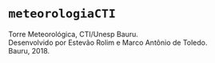 # ```meteorologiaCTI```
Torre Meteorológica, CTI/Unesp Bauru.<br>
Desenvolvido por Estevão Rolim e Marco Antônio de Toledo.<br>
Bauru, 2018.
